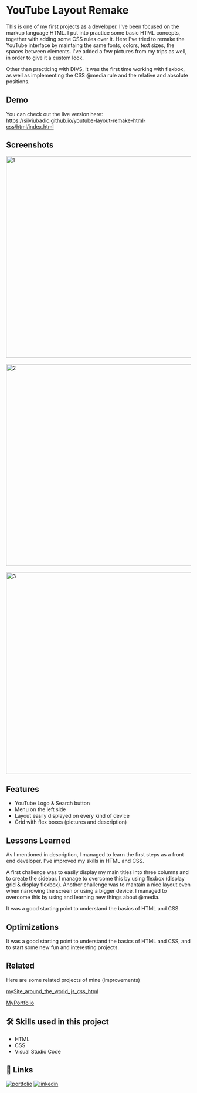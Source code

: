 
# YouTube Layout Remake

This is one of my first projects as a developer. I've been focused on the markup language HTML. I put into practice some basic HTML concepts, together with adding some CSS rules over it. Here I've tried to remake the YouTube interface by maintaing the same fonts, colors, text sizes, the spaces between elements. I've added a few pictures from my trips as well, in order to give it a custom look.

Other than practicing with DIVS, It was the first time working with flexbox, as well as implementing the CSS @media rule and the relative and absolute positions.


## Demo

You can check out the live version here:
https://silviubadic.github.io/youtube-layout-remake-html-css/html/index.html

## Screenshots
<img width="550" alt="1" src="https://github.com/SilviuBadic/youtube-layout-remake-html-css/assets/130041755/68b2fac1-a335-4c65-8304-e7a91e2fa40a"> 
<br>
<br>
<img width="550" alt="2" src="https://github.com/SilviuBadic/youtube-layout-remake-html-css/assets/130041755/553a3a7b-c527-4044-94c0-d980f5cae30a">
<br>
<br>
<img width="550" alt="3" src="https://github.com/SilviuBadic/youtube-layout-remake-html-css/assets/130041755/ddadb78d-d120-4334-972c-f2d7a5cc32c8">




## Features

- YouTube Logo & Search button 
- Menu on the left side
- Layout easily displayed on every kind of device
- Grid with flex boxes (pictures and description)


## Lessons Learned

As I mentioned in description, I managed to learn the first steps as a front end developer. I've improved my skills in HTML and CSS. 

A first challenge was to easily display my main titles into three columns and to create the sidebar. I manage to overcome this by using flexbox (display grid & display flexbox). Another challenge was to mantain a nice layout even when narrowing the screen or using a bigger device. I managed to overcome this by using and learning new things about @media.

It was a good starting point to understand the basics of HTML and CSS.

## Optimizations

It was a good starting point to understand the basics of HTML and CSS, and to start some new fun and interesting projects.


## Related

Here are some related projects of mine (improvements)

[mySite_around_the_world_js_css_html](https://github.com/SilviuBadic/mySite_around_the_world-js_css_html) 

[MyPortfolio](https://github.com/SilviuBadic/MyPortfolio)


## 🛠 Skills used in this project
- HTML
- CSS 
- Visual Studio Code


## 🔗 Links
[![portfolio](https://img.shields.io/badge/my_portfolio-000?style=for-the-badge&logo=ko-fi&logoColor=white)](https://github.com/SilviuBadic)
[![linkedin](https://img.shields.io/badge/linkedin-0A66C2?style=for-the-badge&logo=linkedin&logoColor=white)](https://www.linkedin.com/in/silviu-nicolae-badicel-8ab9b01b3/)


